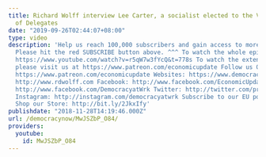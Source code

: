 ```yaml
---
title: Richard Wolff interview Lee Carter, a socialist elected to the Virginia House
  of Delegates
date: "2019-09-26T02:44:07+08:00"
type: video
description: 'Help us reach 100,000 subscribers and gain access to more studio time!
  Please hit the red SUBSCRIBE button above. ^^^ To watch the whole episode, go to:
  https://www.youtube.com/watch?v=r5qW7w3fYcQ&t=778s To watch the extended interview,
  please visit us at https://www.patreon.com/economicupdate Follow us ONLINE: Patreon:
  https://www.patreon.com/economicupdate Websites: https://www.democracyatwork.info/econ...
  http://www.rdwolff.com Facebook: http://www.facebook.com/EconomicUpdate http://www.facebook.com/RichardDWolff
  http://www.facebook.com/DemocracyatWrk Twitter: http://twitter.com/profwolff http://twitter.com/democracyatwrk
  Instagram: http://instagram.com/democracyatwrk Subscribe to our EU podcast: http://economicupdate.libsyn.com
  Shop our Store: http://bit.ly/2JkxIfy'
publishdate: "2018-11-28T14:19:46.000Z"
url: /democracynow/MwJSZbP_O84/
providers:
  youtube:
    id: MwJSZbP_O84
---
```

